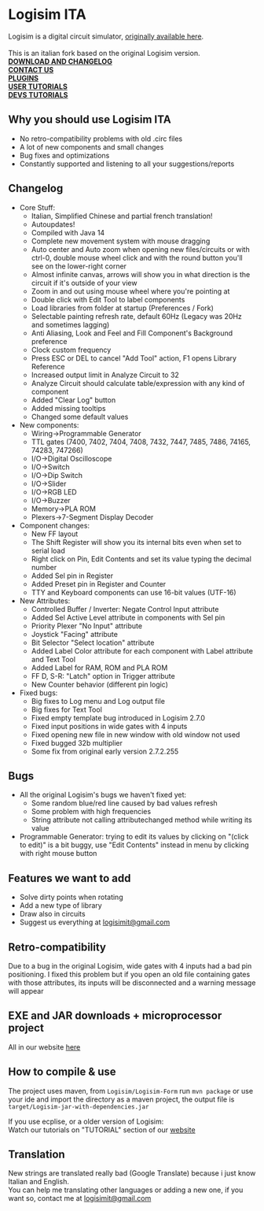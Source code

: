 # Logisim ITA 
Logisim is a digital circuit simulator, [originally available here](https://www.cburch.com/logisim/).<br><br>
This is an italian fork based on the original Logisim version.<br>
<b>[DOWNLOAD AND CHANGELOG](https://logisim.altervista.org)</b><br>
<b>[CONTACT US](https://logisim.altervista.org/contacts.html)</b><br>
<b>[PLUGINS](https://logisim.altervista.org/plugins.html)</b><br>
<b>[USER TUTORIALS](https://logisim.altervista.org/userstutorial.php)</b><br>
<b>[DEVS TUTORIALS](https://logisim.altervista.org/developerstutorial.php)</b><br>
## Why you should use Logisim ITA
* No retro-compatibility problems with old .circ files
* A lot of new components and small changes
* Bug fixes and optimizations
* Constantly supported and listening to all your suggestions/reports
## Changelog
* Core Stuff:
	* Italian, Simplified Chinese and partial french translation!
	* Autoupdates!
	* Compiled with Java 14
	* Complete new movement system with mouse dragging
	* Auto center and Auto zoom when opening new files/circuits or with ctrl-0, double mouse wheel click and with the round button you'll see on the lower-right corner
	* Almost infinite canvas, arrows will show you in what direction is the circuit if it's outside of your view
	* Zoom in and out using mouse wheel where you're pointing at
	* Double click with Edit Tool to label components
	* Load libraries from folder at startup (Preferences / Fork)
	* Selectable painting refresh rate, default 60Hz (Legacy was 20Hz and sometimes lagging)
	* Anti Aliasing, Look and Feel and Fill Component's Background preference
	* Clock custom frequency
	* Press ESC or DEL to cancel "Add Tool" action, F1 opens Library Reference
	* Increased output limit in Analyze Circuit to 32
	* Analyze Circuit should calculate table/expression with any kind of component
	* Added "Clear Log" button
	* Added missing tooltips
	* Changed some default values
* New components:
	* Wiring->Programmable Generator
	* TTL gates (7400, 7402, 7404, 7408, 7432, 7447, 7485, 7486, 74165, 74283, 747266)
	* I/O->Digital Oscilloscope
	* I/O->Switch
	* I/O->Dip Switch
	* I/O->Slider
	* I/O->RGB LED
	* I/O->Buzzer
	* Memory->PLA ROM
	* Plexers->7-Segment Display Decoder
* Component changes:
	* New FF layout
	* The Shift Register will show you its internal bits even when set to serial load
	* Right click on Pin, Edit Contents and set its value typing the decimal number
	* Added Sel pin in Register
	* Added Preset pin in Register and Counter
	* TTY and Keyboard components can use 16-bit values (UTF-16)
* New Attributes:
	* Controlled Buffer / Inverter: Negate Control Input attribute
	* Added Sel Active Level attribute in components with Sel pin
	* Priority Plexer "No Input" attribute
	* Joystick "Facing" attribute
	* Bit Selector "Select location" attribute
	* Added Label Color attribute for each component with Label attribute and Text Tool
	* Added Label for RAM, ROM and PLA ROM
	* FF D, S-R: "Latch" option in Trigger attribute
	* New Counter behavior (different pin logic)
* Fixed bugs:
	* Big fixes to Log menu and Log output file
	* Big fixes for Text Tool
	* Fixed empty template bug introduced in Logisim 2.7.0
	* Fixed input positions in wide gates with 4 inputs
	* Fixed opening new file in new window with old window not used
	* Fixed bugged 32b multiplier
	* Some fix from original early version 2.7.2.255
## Bugs
* All the original Logisim's bugs we haven't fixed yet:
	* Some random blue/red line caused by bad values refresh
	* Some problem with high frequencies
	* String attribute not calling attributechanged method while writing its value
* Programmable Generator: trying to edit its values by clicking on "(click to edit)" is a bit buggy, use "Edit Contents" instead in menu by clicking with right mouse button
## Features we want to add
* Solve dirty points when rotating
* Add a new type of library
* Draw also in circuits
* Suggest us everything at logisimit@gmail.com
## Retro-compatibility
Due to a bug in the original Logisim, wide gates with 4 inputs had a bad pin positioning.
I fixed this problem but if you open an old file containing gates with those attributes, its inputs will be disconnected and a warning message will appear
## EXE and JAR downloads + microprocessor project
All in our website [here](https://logisim.altervista.org)
## How to compile & use
The project uses maven, from `Logisim/Logisim-Form` run `mvn package` or use your ide and import the directory as a maven project,
the output file is `target/Logisim-jar-with-dependencies.jar`

If you use ecplise, or a older version of Logisim:  
Watch our tutorials on "TUTORIAL" section of our [website](https://logisim.altervista.org/developerstutorial.php)
## Translation
New strings are translated really bad (Google Translate) because i just know Italian and English.<br>You can help me translating other languages or adding a new one, if you want so, contact me at logisimit@gmail.com
